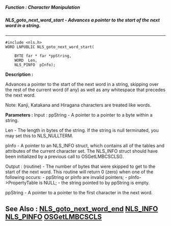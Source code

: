 ##### Function : Character Manipulation
##### NLS_goto_next_word_start - Advances a pointer to the start of the next word in a string.
---
```
#include <nls.h>
WORD LNPUBLIC NLS_goto_next_word_start(

	BYTE far * far *ppString,
	WORD  Len,
	NLS_PINFO  pInfo);
```
**Description :**

Advances a pointer to the start of the next word in a string, skipping over the 
rest of the current word (if any) as well as any whitespace that precedes the 
next word.

Note: Kanji, Katakana and Hiragana characters are treated like words.

**Parameters :**
Input :
ppString  -  A pointer to a pointer to a byte within a string.


Len  -  The length in bytes of the string. If the string is null terminated, you may set this to NLS_NULLTERM.

pInfo  -  A pointer to an NLS_INFO struct, which contains all of the tables and attributes of the current character set. The NLS_INFO struct should have been initialized by a previous call to OSGetLMBCSCLS().


Output :
(routine)  -  The  number of bytes that were skipped to get to the start of the next word. This routine will return 0 (zero) when one of the following occurs:
     - ppString or pInfo are invalid pointers;
     - pInfo->PropertyTable is NULL;
     - the string pointed to by ppString is empty.


ppString  -  A  pointer to a pointer to the first character in the next word.


**See Also :**
[NLS_goto_next_word_end](/domino-c-api-docs/reference/Func/NLS_goto_next_word_end)
[NLS_INFO](/domino-c-api-docs/reference/Data/NLS_INFO)
[NLS_PINFO](/domino-c-api-docs/reference/Data/NLS_PINFO)
[OSGetLMBCSCLS](/domino-c-api-docs/reference/Func/OSGetLMBCSCLS)
---
